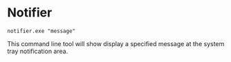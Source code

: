 # Notifier

```notifier.exe "message"```

This command line tool will show display a specified message at the system tray notification area.
